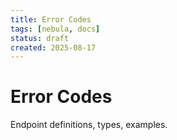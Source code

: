 ```yaml
---
title: Error Codes
tags: [nebula, docs]
status: draft
created: 2025-08-17
---
```


# Error Codes

Endpoint definitions, types, examples.
